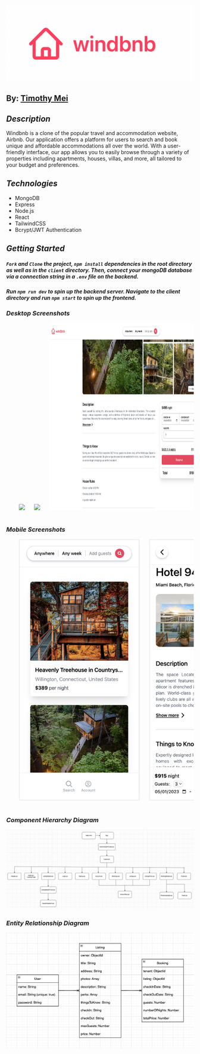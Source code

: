 ![Windbnb](/project_media/windbnb_logo.png)

## By: [Timothy Mei](https://www.linkedin.com/in/timothymei/)

## **_Description_**

Windbnb is a clone of the popular travel and accommodation website, Airbnb. Our application offers a platform for users to search and book unique and affordable accommodations all over the world. With a user-friendly interface, our app allows you to easily browse through a variety of properties including apartments, houses, villas, and more, all tailored to your budget and preferences.

## **_Technologies_**

- MongoDB
- Express
- Node.js
- React
- TailwindCSS
- Bcrypt/JWT Authentication

## **_Getting Started_**

##### `Fork` and `Clone` the project, `npm install` dependencies in the root directory as well as in the `client` directory. Then, connect your mongoDB database via a connection string in a `.env` file on the backend.

##### Run `npm run dev` to spin up the backend server. Navigate to the client directory and run `npm start` to spin up the frontend.

### **_Desktop Screenshots_**

<div align="center">
  <pre>
    <img src="/project_media/desktop_screenshots/home_ss.png" height="500" />&nbsp;&nbsp;&nbsp;<img src="/project_media/desktop_screenshots/listingDetails1_ss.png" height="500" />&nbsp;&nbsp;&nbsp;<img src="/project_media/desktop_screenshots/listingDetails2_ss.png" height="500" />&nbsp;&nbsp;&nbsp;<img src="/project_media/desktop_screenshots/login_ss.png" height="500" />&nbsp;&nbsp;&nbsp;<img src="/project_media/desktop_screenshots/signup_ss.png" height="500" />&nbsp;&nbsp;&nbsp;<img src="/project_media/desktop_screenshots/account_ss.png" height="500" />&nbsp;&nbsp;&nbsp;<img src="/project_media/desktop_screenshots/bookings_ss.png" height="500" />&nbsp;&nbsp;&nbsp;<img src="/project_media/desktop_screenshots/bookingDetails_ss.png" height="500" />&nbsp;&nbsp;&nbsp;<img src="/project_media/desktop_screenshots/listings_ss.png" height="500" />&nbsp;&nbsp;&nbsp;<img src="/project_media/desktop_screenshots/listingsForm1_ss.png" height="500" />&nbsp;&nbsp;&nbsp;<img src="/project_media/desktop_screenshots/listingsForm2_ss.png" height="500" />&nbsp;&nbsp;&nbsp;
  </pre>
</div>

### **_Mobile Screenshots_**

<div align="center">
  <pre>
    <img src="/project_media/mobile_screenshots/home_mss.png" height="700" />&nbsp;&nbsp;&nbsp;<img src="/project_media/mobile_screenshots/listingDetails1_mss.png" height="700" />&nbsp;&nbsp;&nbsp;<img src="/project_media/mobile_screenshots/listingDetails2_mss.png" height="700" />&nbsp;&nbsp;&nbsp;<img src="/project_media/mobile_screenshots/login_mss.png" height="700" />&nbsp;&nbsp;&nbsp;<img src="/project_media/mobile_screenshots/signup_mss.png" height="700" />&nbsp;&nbsp;&nbsp;<img src="/project_media/mobile_screenshots/account_mss.png" height="700" />&nbsp;&nbsp;&nbsp;<img src="/project_media/mobile_screenshots/bookings_mss.png" height="700" />&nbsp;&nbsp;&nbsp;<img src="/project_media/mobile_screenshots/bookingDetails_mss.png" height="700" />&nbsp;&nbsp;&nbsp;<img src="/project_media/mobile_screenshots/listings_mss.png" height="700" />&nbsp;&nbsp;&nbsp;<img src="/project_media/mobile_screenshots/listingsForm1_mss.png" height="700" />&nbsp;&nbsp;&nbsp;<img src="/project_media/mobile_screenshots/listingsForm2_mss.png" height="700" />&nbsp;&nbsp;&nbsp;<img src="/project_media/mobile_screenshots/listingsForm3_mss.png" height="700" />
  </pre>
</div>

### **_Component Hierarchy Diagram_**

![Component Hierarchy Diagram](/project_media/windbnb_component_heirarchy_diagram.png)

### **_Entity Relationship Diagram_**

![ERD](/project_media/windbnb_entity_relation_diagram.png)

